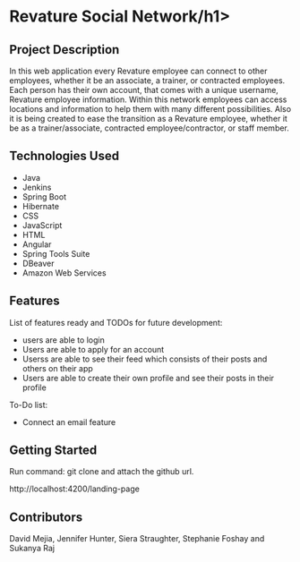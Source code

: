 <h1>Revature Social Network/h1>

<h2>Project Description</h2>
<p>In this web application every Revature employee can connect to other employees, whether it be an associate, a trainer, or contracted employees. Each person has their own account, that comes with a unique username, Revature employee information. Within this network employees can access locations and information to help them with many different possibilities. Also it is being created to ease the transition as a Revature employee, whether it be as a trainer/associate, contracted employee/contractor, or staff member.</p>

<h2>Technologies Used</h2>
<ul>
  <li>Java</li>
  <li>Jenkins</li>
  <li>Spring Boot</li>
  <li>Hibernate</li>
  <li>CSS</li>
  <li>JavaScript</li>
  <li>HTML</li>
  <li>Angular</li>
  <li>Spring Tools Suite</li>
  <li>DBeaver</li>
  <li>Amazon Web Services</li>
</ul>

<h2>Features</h2>
<p>List of features ready and TODOs for future development:</p>
<ul>
  <li>users are able to login</li>
  <li>Users are able to apply for an account</li>
  <li>Userss are able to see their feed which consists of their posts and others on their app</li>
  <li>Users are able to create their own profile and see their posts in their profile</li>
</ul>

<p>To-Do list:</p>
<ul>
  <li>Connect an email feature</li>
</ul>

<h2>Getting Started</h2>
<p>Run command: git clone and attach the github url.
  
http://localhost:4200/landing-page

</p>

<h2>Contributors</h2>
<p>David Mejia, Jennifer Hunter, Siera Straughter, Stephanie Foshay and Sukanya Raj</p>
